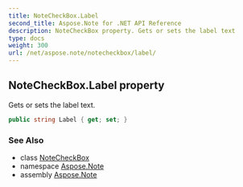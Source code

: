 ```yaml
---
title: NoteCheckBox.Label
second_title: Aspose.Note for .NET API Reference
description: NoteCheckBox property. Gets or sets the label text
type: docs
weight: 300
url: /net/aspose.note/notecheckbox/label/
---
```

## NoteCheckBox.Label property

Gets or sets the label text.

```csharp
public string Label { get; set; }
```

### See Also

* class [NoteCheckBox](../)
* namespace [Aspose.Note](../../notecheckbox/)
* assembly [Aspose.Note](../../../)


